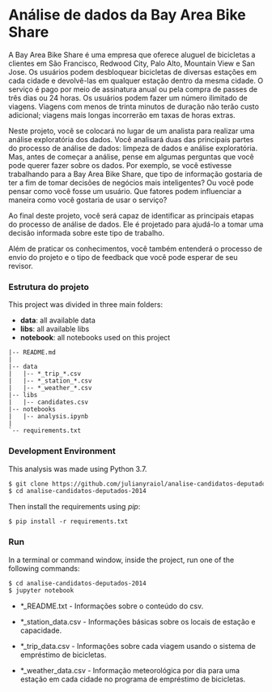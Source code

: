 # Análise de dados da Bay Area Bike Share

A Bay Area Bike Share é uma empresa que oferece aluguel de bicicletas a clientes em São Francisco, Redwood City, Palo Alto, Mountain View e San Jose. Os usuários podem desbloquear bicicletas de diversas estações em cada cidade e devolvê-las em qualquer estação dentro da mesma cidade. O serviço é pago por meio de assinatura anual ou pela compra de passes de três dias ou 24 horas. Os usuários podem fazer um número ilimitado de viagens. Viagens com menos de trinta minutos de duração não terão custo adicional; viagens mais longas incorrerão em taxas de horas extras.

Neste projeto, você se colocará no lugar de um analista para realizar uma análise exploratória dos dados. Você analisará duas das principais partes do processo de análise de dados: limpeza de dados e análise exploratória. Mas, antes de começar a análise, pense em algumas perguntas que você pode querer fazer sobre os dados. Por exemplo, se você estivesse trabalhando para a Bay Area Bike Share, que tipo de informação gostaria de ter a fim de tomar decisões de negócios mais inteligentes? Ou você pode pensar como você fosse um usuário. Que fatores podem influenciar a maneira como você gostaria de usar o serviço?

Ao final deste projeto, você será capaz de identificar as principais etapas do processo de análise de dados. Ele é projetado para ajudá-lo a tomar uma decisão informada sobre este tipo de trabalho.

Além de praticar os conhecimentos, você também entenderá o processo de envio do projeto e o tipo de feedback que você pode esperar de seu revisor.


### Estrutura do projeto

This project was divided in three main folders: 

* **data**: all available data
* **libs**: all available libs
* **notebook**: all notebooks used on this project

```
|-- README.md
|
|-- data
|   |-- *_trip_*.csv
|   |-- *_station_*.csv
|   |-- *_weather_*.csv
|-- libs
|   |-- candidates.csv
|-- notebooks
|   |-- analysis.ipynb
|   
`-- requirements.txt
```

### Development Environment

This analysis was made using Python 3.7.

```bash
$ git clone https://github.com/julianyraiol/analise-candidatos-deputados-2014.git
$ cd analise-candidatos-deputados-2014
```

Then install the requirements using *pip*:

`$ pip install -r requirements.txt`

### Run

In a terminal or command window, inside the project,  run one of the following commands:

```bash
$ cd analise-candidatos-deputados-2014
$ jupyter notebook
```

* \*\_README.txt - Informações sobre o conteúdo do csv.

* \*\_station\_data.csv - Informações básicas sobre os locais de estação e capacidade.

* \*\_trip\_data.csv - Informações sobre cada viagem usando o sistema de empréstimo de bicicletas.

* \*\_weather\_data.csv - Informação meteorológica por dia para uma estação em cada cidade no programa de empréstimo de bicicletas.
